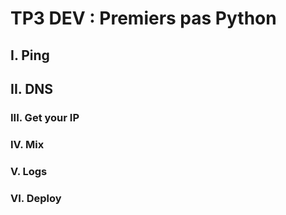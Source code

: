 # TP3 DEV : Premiers pas Python

## I. Ping

## II. DNS

### III. Get your IP

### IV. Mix

### V. Logs

### VI. Deploy